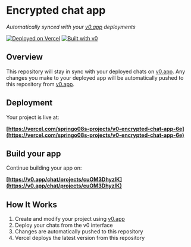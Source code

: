 # Encrypted chat app

*Automatically synced with your [v0.app](https://v0.app) deployments*

[![Deployed on Vercel](https://img.shields.io/badge/Deployed%20on-Vercel-black?style=for-the-badge&logo=vercel)](https://vercel.com/springo08s-projects/v0-encrypted-chat-app-6e)
[![Built with v0](https://img.shields.io/badge/Built%20with-v0.app-black?style=for-the-badge)](https://v0.app/chat/projects/cuOM3DhyzlK)

## Overview

This repository will stay in sync with your deployed chats on [v0.app](https://v0.app).
Any changes you make to your deployed app will be automatically pushed to this repository from [v0.app](https://v0.app).

## Deployment

Your project is live at:

**[https://vercel.com/springo08s-projects/v0-encrypted-chat-app-6e](https://vercel.com/springo08s-projects/v0-encrypted-chat-app-6e)**

## Build your app

Continue building your app on:

**[https://v0.app/chat/projects/cuOM3DhyzlK](https://v0.app/chat/projects/cuOM3DhyzlK)**

## How It Works

1. Create and modify your project using [v0.app](https://v0.app)
2. Deploy your chats from the v0 interface
3. Changes are automatically pushed to this repository
4. Vercel deploys the latest version from this repository
